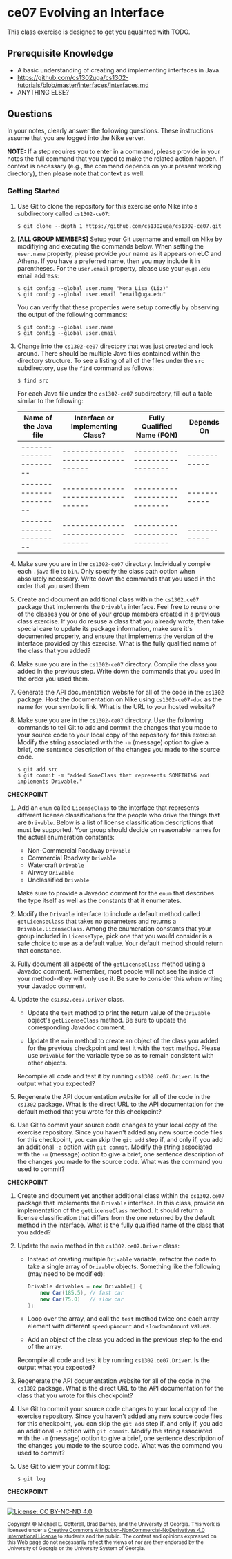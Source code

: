 # ce07 Evolving an Interface

This class exercise is designed to get you aquainted with TODO.

## Prerequisite Knowledge

* A basic understanding of creating and implementing interfaces in Java.
* https://github.com/cs1302uga/cs1302-tutorials/blob/master/interfaces/interfaces.md
* ANYTHING ELSE?

## Questions

In your notes, clearly answer the following questions. These instructions assume that you are 
logged into the Nike server. 

**NOTE:** If a step requires you to enter in a command, please provide in your notes the full 
command that you typed to make the related action happen. If context is necessary (e.g., the 
command depends on your present working directory), then please note that context as well.

### Getting Started

1. Use Git to clone the repository for this exercise onto Nike into a subdirectory called `cs1302-ce07`:

   ```
   $ git clone --depth 1 https://github.com/cs1302uga/cs1302-ce07.git
   ```
   
1. **[ALL GROUP MEMBERS]**
   Setup your Git username and email on Nike by modifiying and executing the commands below. 
   When setting the `user.name` property, please provide your name as it appears on eLC and
   Athena. If you have a preferred name, then you may include it in parentheses. For the
   `user.email` property, please use your `@uga.edu` email address:

   ```
   $ git config --global user.name "Mona Lisa (Liz)"
   $ git config --global user.email "email@uga.edu"
   ```
   
   You can verify that these properties were setup correctly by observing the output of
   the following commands:
   
   ```
   $ git config --global user.name
   $ git config --global user.email
   ```

1. Change into the `cs1302-ce07` directory that was just created and look around. There should be
   multiple Java files contained within the directory structure. To see a listing of all of the 
   files under the `src` subdirectory, use the `find` command as follows:
   
   ```
   $ find src
   ```
   
   For each Java file under the `cs1302-ce07` subdirectory, fill out a table similar to the following:
   
   | Name of the Java file | Interface or Implementing Class? | Fully Qualified Name (FQN) | Depends On |
   |-----------------------|----------------------------------|----------------------------|------------|
   |-----------------------|----------------------------------|----------------------------|------------|
   |-----------------------|----------------------------------|----------------------------|------------|
   |-----------------------|----------------------------------|----------------------------|------------|
   
1. Make sure you are in the `cs1302-ce07` directory.
   Individually compile each `.java` file to `bin`. 
   Only specify the class path option when absolutely necessary.
   Write down the commands that you used in the order that you used them.
   
1. Create and document an additional class within the `cs1302.ce07` package that implements the `Drivable` 
   interface. Feel free to reuse one of the classes you or one of your group members created in a previous
   class exercise. If you do resuse a class that you already wrote, then take special care to update its
   package information, make sure it's documented properly, and ensure that implements the version of the
   interface provided by this exercise. What is the fully qualified name of the class
   that you added?

1. Make sure you are in the `cs1302-ce07` directory.
   Compile the class you added in the previous step. 
   Write down the commands that you used in the order you used them.

1. Generate the API documentation website for all of the code in the `cs1302` package. 
   Host the documentation on Nike using `cs1302-ce07-doc` as the name for your symbolic link.
   What is the URL to your hosted website?
   
1. Make sure you are in the `cs1302-ce07` directory.
   Use the following commands to tell Git to add and commit the changes that you made to your
   source code to your local copy of the repository for this exercise.
   Modify the string associated with the `-m` (message) option to give a brief, one sentence 
   description of the changes you made to the source code.
   
   ```
   $ git add src
   $ git commit -m "added SomeClass that represents SOMETHING and implements Drivable."
   ```

**CHECKPOINT**

1. Add an `enum` called `LicenseClass` to the interface that represents different
   license classifications for the people who drive the things that are
   `Drivable`. Below is a list of license classification descriptions that must
   be supported. Your group should decide on reasonable names for the actual
   enumeration constants:

   * Non-Commercial Roadway `Drivable`
   * Commercial Roadway `Drivable`
   * Watercraft `Drivable`
   * Airway `Drivable`
   * Unclassified `Drivable`

   Make sure to provide a Javadoc comment for the `enum` that describes the type
   itself as well as the constants that it enumerates.

1. Modify the `Drivable` interface to include a default method called `getLicenseClass`
   that takes no parameters and returns a `Drivable.LicenseClass`. Among the enumeration
   constants that your group included in `LicenseType`, pick one that you would consider
   is a safe choice to use as a default value. Your default method should return that
   constance.

1. Fully document all aspects of the `getLicenseClass` method using a Javadoc comment.
   Remember, most people will not see the inside of your method--they will only use it.
   Be sure to consider this when writing your Javadoc comment.

1. Update the `cs1302.ce07.Driver` class.

   * Update the `test` method to print the return value of the `Drivable` object's
     `getLicenseClass` method. Be sure to update the corresponding Javadoc
     comment.

   * Update the `main` method to create an object of the class you added for
     the previous checkpoint and test it with the `test` method. Please use `Drivable`
     for the variable type so as to remain consistent with other objects.

   Recompile all code and test it by running `cs1302.ce07.Driver`.
   Is the output what you expected?

1. Regenerate the API documentation website for all of the code in the `cs1302` package.
   What is the direct URL to the API documentation for the default  method that you wrote
   for this checkpoint?

1. Use Git to commit your source code changes to your local copy of the exercise repository.
   Since you haven't added any new source code files for this checkpoint, you can skip the
   `git add` step if, and only if, you add an additional `-a` option with `git commit`.
   Modify the string associated with the `-m` (message) option to give a brief, one sentence 
   description of the changes you made to the source code.
   What was the command you used to commit?

**CHECKPOINT**

1. Create and document yet another additional class within the `cs1302.ce07` package that
   implements the `Drivable` interface. In this class, provide an implementation of the
   `getLicenseClass` method. It should return a license classification that differs from
   the one returned by the default method in the interface.
   What is the fully qualified name of the class that you added?

1. Update the `main` method in the `cs1302.ce07.Driver` class:

   * Instead of creating multiple `Drivable` variable, refactor the code to take
     a single array of `Drivable` objects. Something like the following (may need
     to be modified):

     ```java
     Drivable drivables = new Drivable[] {
         new Car(185.5), // fast car
         new Car(75.0)   // slow car
     };
     ```

   * Loop over the array, and call the `test` method twice one each array element with
     different `speedupAmount` and `slowdownAmount` values.

   * Add an object of the class you added in the previous step to the end of the array.

   Recompile all code and test it by running `cs1302.ce07.Driver`.
   Is the output what you expected?

1. Regenerate the API documentation website for all of the code in the `cs1302` package.
   What is the direct URL to the API documentation for the class that you wrote
   for this checkpoint?

1. Use Git to commit your source code changes to your local copy of the exercise repository.
   Since you haven't added any new source code files for this checkpoint, you can skip the
   `git add` step if, and only if, you add an additional `-a` option with `git commit`.
   Modify the string associated with the `-m` (message) option to give a brief, one sentence 
   description of the changes you made to the source code.
   What was the command you used to commit?

1. Use Git to view your commit log:

   ```
   $ git log
   ```

**CHECKPOINT**
    
<hr/>

[![License: CC BY-NC-ND 4.0](https://img.shields.io/badge/License-CC%20BY--NC--ND%204.0-lightgrey.svg)](http://creativecommons.org/licenses/by-nc-nd/4.0/)

<small>
Copyright &copy; Michael E. Cotterell, Brad Barnes, and the University of Georgia.
This work is licensed under a <a rel="license" href="http://creativecommons.org/licenses/by-nc-nd/4.0/">Creative Commons Attribution-NonCommercial-NoDerivatives 4.0 International License</a> to students and the public.
The content and opinions expressed on this Web page do not necessarily reflect the views of nor are they endorsed by the University of Georgia or the University System of Georgia.
</small>
